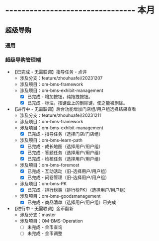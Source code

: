 # -------------------------------- 本月

## 超级导购
### 通用
### 超级导购管理端
* 【已完成 - 无需联调】指导任务 - 点评
  - 涉及分支：feature/zhouhuafei/20231207
  - 涉及项目：om-bms-framework
  - 涉及项目：om-bms-exhibit-management
    - [x] 已完成 - 增加按钮，纯拖拽按钮。
    - [x] 已完成 - 标注，按键盘上的删除键，使之能被删除。
* 【进行中 - 无需联调】后台功能增加门店组/用户组选择结果查看
  - 涉及分支：feature/zhouhuafei/20231211
  - 涉及项目：om-bms-framework
  - 涉及项目：om-bms-exhibit-management
    - [x] 已完成 - 指导任务（选择门店/门店组）
  - 涉及项目：om-bms-learn-path
    - [x] 已完成 - 成长地图（选择用户/用户组）
    - [x] 已完成 - 答题任务（选择用户/用户组）
    - [x] 已完成 - 检核任务（选择用户/用户组）
  - 涉及项目：om-bms-foremost
    - [x] 已完成 - 互动活动（旧-选择用户/用户组）
    - [x] 已完成 - 问卷管理（旧-选择用户/用户组）
  - 涉及项目：om-bms-PK
    - [x] 已完成 - 排行榜类（排行榜PK）（选择用户/用户组）
  - 涉及项目：om-bms-goodsmanagement
    - [x] 已完成 - 商品清单（选择用户/用户组）已完成
* 【进行中 - 无需联调】金币翻新
  - 涉及分支：master
  - 涉及项目：OM-BMS-Operation
    - [ ] 未完成 - 金币查询
    - [ ] 未完成 - 金币调整
